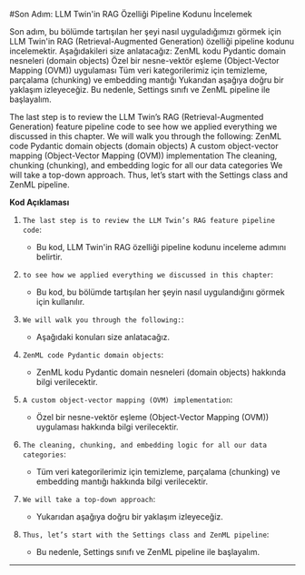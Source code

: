 #Son Adım: LLM Twin'in RAG Özelliği Pipeline Kodunu İncelemek

Son adım, bu bölümde tartışılan her şeyi nasıl uyguladığımızı görmek için LLM Twin'in RAG (Retrieval-Augmented Generation) özelliği pipeline kodunu incelemektir. Aşağıdakileri size anlatacağız: ZenML kodu Pydantic domain nesneleri (domain objects) Özel bir nesne-vektör eşleme (Object-Vector Mapping (OVM)) uygulaması Tüm veri kategorilerimiz için temizleme, parçalama (chunking) ve embedding mantığı Yukarıdan aşağıya doğru bir yaklaşım izleyeceğiz. Bu nedenle, Settings sınıfı ve ZenML pipeline ile başlayalım.

The last step is to review the LLM Twin’s RAG (Retrieval-Augmented Generation) feature pipeline code to see how we applied everything we discussed in this chapter. We will walk you through the following: ZenML code Pydantic domain objects (domain objects) A custom object-vector mapping (Object-Vector Mapping (OVM)) implementation The cleaning, chunking (chunking), and embedding logic for all our data categories We will take a top-down approach. Thus, let’s start with the Settings class and ZenML pipeline.

**Kod Açıklaması**

1. `The last step is to review the LLM Twin’s RAG feature pipeline code`: 
   - Bu kod, LLM Twin'in RAG özelliği pipeline kodunu inceleme adımını belirtir.

2. `to see how we applied everything we discussed in this chapter`:
   - Bu kod, bu bölümde tartışılan her şeyin nasıl uygulandığını görmek için kullanılır.

3. `We will walk you through the following:`:
   - Aşağıdaki konuları size anlatacağız.

4. `ZenML code Pydantic domain objects`:
   - ZenML kodu Pydantic domain nesneleri (domain objects) hakkında bilgi verilecektir.

5. `A custom object-vector mapping (OVM) implementation`:
   - Özel bir nesne-vektör eşleme (Object-Vector Mapping (OVM)) uygulaması hakkında bilgi verilecektir.

6. `The cleaning, chunking, and embedding logic for all our data categories`:
   - Tüm veri kategorilerimiz için temizleme, parçalama (chunking) ve embedding mantığı hakkında bilgi verilecektir.

7. `We will take a top-down approach`:
   - Yukarıdan aşağıya doğru bir yaklaşım izleyeceğiz.

8. `Thus, let’s start with the Settings class and ZenML pipeline`:
   - Bu nedenle, Settings sınıfı ve ZenML pipeline ile başlayalım.

---

